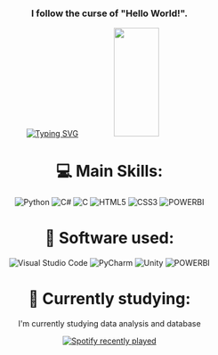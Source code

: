 <div align = "center">

### I follow the curse of "Hello World!".

  [![Typing SVG](https://readme-typing-svg.herokuapp.com/?color=F08080&size=35&center=true&vCenter=true&width=1000&lines=My+name+is+Jean;I'm+20+years+old;I'm+from+Brazil,+RJ)](https://git.io/typing-svg)
  <img width="40%" height="195px" src="https://github-readme-stats.vercel.app/api/top-langs/?username=ChagasJean&layout=compact&hide_border=true&title_color=F08080&text_color=FFFFFF&bg_color=0d1117" />

  <h1>💻 Main Skills:</h1>

![Python](https://img.shields.io/badge/python-3670A0?style=for-the-badge&logo=python&logoColor=ffdd54)
![C#](https://img.shields.io/badge/c%23-%23008080.svg?style=for-the-badge&logo=c-sharp&logoColor=white)
![C](https://img.shields.io/badge/c-%2300599C.svg?style=for-the-badge&logo=c&logoColor=white)
![HTML5](https://img.shields.io/badge/html5-%23E34F26.svg?style=for-the-badge&logo=html5&logoColor=white)
![CSS3](https://img.shields.io/badge/css3-%231572B6.svg?style=for-the-badge&logo=css3&logoColor=white)
![POWERBI](https://img.shields.io/badge/powerbi-%23FF9900.svg?style=for-the-badge&logo=powerbi&logoColor=white)

  <h1>📝 Software used:</h1>

![Visual Studio Code](https://img.shields.io/badge/Visual%20Studio%20Code-0078d7.svg?style=for-the-badge&logo=visual-studio-code&logoColor=white)
![PyCharm](https://img.shields.io/badge/pycharm-143?style=for-the-badge&logo=pycharm&logoColor=black&color=black&labelColor=green)
![Unity](https://img.shields.io/badge/unity-%23000000.svg?style=for-the-badge&logo=unity&logoColor=white)
![POWERBI](https://img.shields.io/badge/powerbi-%23FF9900.svg?style=for-the-badge&logo=powerbi&logoColor=white)

  <h1>📝 Currently studying:</h1>

I'm currently studying data analysis and database

<p align="center">
  
  [![Spotify recently played](https://spotify-recently-played-readme.vercel.app/api?user=22rlmhsyswijsuosipqnitkiy)](https://open.spotify.com/user/22rlmhsyswijsuosipqnitkiy)
</p>



<!-- Proudly created with GPRM ( https://gprm.itsvg.in ) -->
